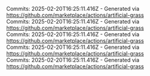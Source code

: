 Commits: 2025-02-20T16:25:11.416Z - Generated via https://github.com/marketplace/actions/artificial-grass
<br>
Commits: 2025-02-20T16:25:11.416Z - Generated via https://github.com/marketplace/actions/artificial-grass
<br>
Commits: 2025-02-20T16:25:11.416Z - Generated via https://github.com/marketplace/actions/artificial-grass
<br>
Commits: 2025-02-20T16:25:11.416Z - Generated via https://github.com/marketplace/actions/artificial-grass
<br>
Commits: 2025-02-20T16:25:11.416Z - Generated via https://github.com/marketplace/actions/artificial-grass
<br>
